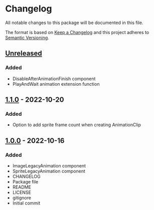 # Changelog
All notable changes to this package will be documented in this file.

The format is based on [Keep a Changelog](http://keepachangelog.com/en/1.0.0/)
and this project adheres to [Semantic Versioning](http://semver.org/spec/v2.0.0.html).

## [Unreleased]
### Added
- DisableAfterAnimationFinish component
- PlayAndWait animation extension function 

## [1.1.0] - 2022-10-20
### Added
- Option to add sprite frame count when creating AnimationClip

## [1.0.0] - 2022-10-16
### Added
- ImageLegacyAnimation component
- SpriteLegacyAnimation component
- CHANGELOG
- Package file
- README
- LICENSE
- gitignore
- Initial commit

[Unreleased]: https://github.com/HyagoOliveira/SpriteLegacyAnimation/compare/1.1.0...main
[1.1.0]: https://github.com/HyagoOliveira/SpriteLegacyAnimation/tree/1.1.0/
[1.0.0]: https://github.com/HyagoOliveira/SpriteLegacyAnimation/tree/1.0.0/